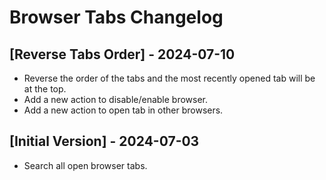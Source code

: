# Browser Tabs Changelog

## [Reverse Tabs Order] - 2024-07-10

- Reverse the order of the tabs and the most recently opened tab will be at the top.
- Add a new action to disable/enable browser.
- Add a new action to open tab in other browsers.

## [Initial Version] - 2024-07-03

- Search all open browser tabs.
